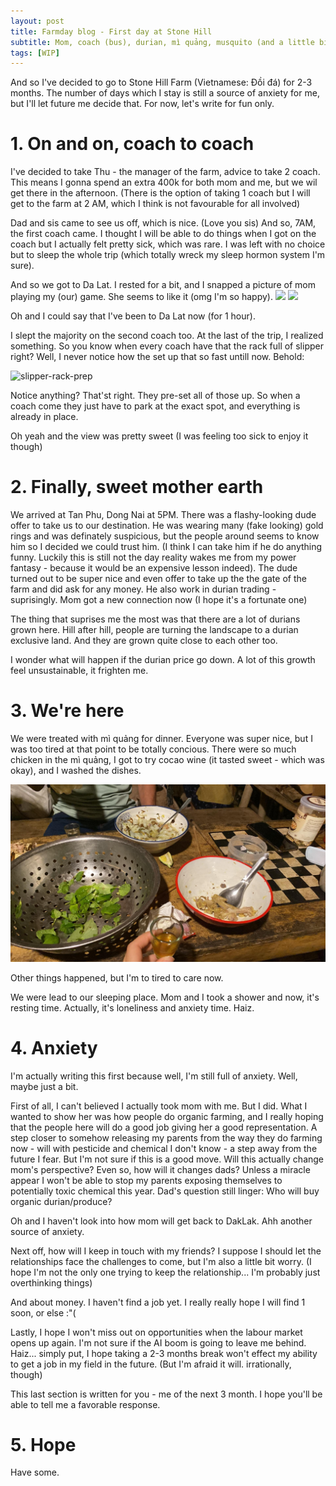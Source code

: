 ```yaml
---
layout: post
title: Farmday blog - First day at Stone Hill
subtitle: Mom, coach (bus), durian, mì quảng, musquito (and a little bit of anxiety)
tags: [WIP]
---
```


And so I've decided to go to Stone Hill Farm (Vietnamese: Đồi đá) for 2-3 months. The number of days which I stay is still a source of anxiety for me, but I'll let future me decide that. For now, let's write for fun only.

# 1. On and on, coach to coach

I've decided to take Thu - the manager of the farm, advice to take 2 coach. This means I gonna spend an extra 400k for both mom and me, but we wil get there in the afternoon. (There is the option of taking 1 coach but I will get to the farm at 2 AM, which I think is not favourable for all involved)

Dad and sis came to see us off, which is nice. (Love you sis)
And so, 7AM, the first coach came. I thought I will be able to do things when I got on the coach but I actually felt pretty sick, which was rare. I was left with no choice but to sleep the whole trip (which totally wreck my sleep hormon system I'm sure).

And so we got to Da Lat. I rested for a bit, and I snapped a picture of mom playing my (our) game. She seems to like it (omg I'm so happy).
![](../assets/autumn.jpg)
![](../assets/mom_play_my_game.jpg)

Oh and I could say that I've been to Da Lat now (for 1 hour).

I slept the majority on the second coach too. At the last of the trip, I realized something. 
So you know when every coach have that the rack full of slipper right?
Well, I never notice how the set up that so fast untill now. 
Behold: 

![slipper-rack-prep](../assets/slipper-rack.jpg)

Notice anything?
That'st right. They pre-set all of those up. So when a coach come they just have to park at the exact spot, and everything is already in place. 

Oh yeah and the view was pretty sweet (I was feeling too sick to enjoy it though)

# 2. Finally, sweet mother earth

We arrived at Tan Phu, Dong Nai at 5PM. There was a flashy-looking dude offer to take us to our destination. He was wearing many (fake looking) gold rings and was definately suspicious, but the people around seems to know him so I decided we could trust him. (I think I can take him if he do anything funny. Luckily this is still not the day reality wakes me from my power fantasy - because it would be an expensive lesson indeed). The dude turned out to be super nice and even offer to take up the the gate of the farm and did ask for any money. He also work in durian trading - suprisingly. Mom got a new connection now (I hope it's a fortunate one)

The thing that suprises me the most was that there are a lot of durians grown here. Hill after hill, people are turning the landscape to a durian exclusive land. And they are grown quite close to each other too. 

I wonder what will happen if the durian price go down. A lot of this growth feel unsustainable, it frighten me. 
# 3. We're here

We were treated with mì quảng for dinner. Everyone was super nice, but I was too tired at that point to be totally concious. There were so much chicken in the mì quảng, I got to try cocao wine (it tasted sweet - which was okay), and I washed the dishes. 

![first-farm-dinner](../assets/first-farm-dinner.jpg)

Other things happened, but I'm to tired to care now.

We were lead to our sleeping place. Mom and I took a shower and now, it's resting time.
Actually, it's loneliness and anxiety time. Haiz. 

# 4. Anxiety
I'm actually writing this first because well, I'm still full of anxiety. Well, maybe just a bit.

First of all, I can't believed I actually took mom with me. But I did. What I wanted to show her was how people do organic farming, and I really hoping that the people here will do a good job giving her a good representation. A step closer to somehow releasing my parents from the way they do farming now - will with pesticide and chemical I don't know - a step away from the future I fear. But I'm not sure if this is a good move. Will this actually change mom's perspective? Even so, how will it changes dads? Unless a miracle appear I won't be able to stop my parents exposing themselves to potentially toxic chemical this year. Dad's question still linger: Who will buy organic durian/produce? 

Oh and I haven't look into how mom will get back to DakLak. Ahh another source of anxiety.

Next off, how will I keep in touch with my friends? I suppose I should let the relationships face the challenges to come, but I'm also a little bit worry. (I hope I'm not the only one trying to keep the relationship... I'm probably just overthinking things)

And about money. I haven't find a job yet. I really really hope I will find 1 soon, or else :"(

Lastly, I hope I won't miss out on opportunities when the labour market opens up again. I'm not sure if the AI boom is going to leave me behind. Haiz... simply put, I hope taking a 2-3 months break won't effect my ability to get a job in my field in the future. (But I'm afraid it will. irrationally, though)


This last section is written for you - me of the next 3 month. I hope you'll be able to tell me a favorable response. 

# 5. Hope 

Have some. 


